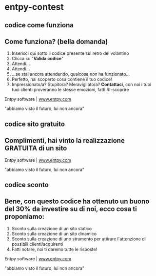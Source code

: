 entpy-contest
=============

codice come funziona
--------------------
<div class="tinymce_block"><h2>Come funziona? (bella domanda)</h2><ol class="tinymce_ol"><li><span>Inserisci qui sotto il codice presente sul retro del volantino</span></li><li><span>Clicca su "<strong>Valida codice</strong>"</span></li><li><span>Attendi...</span></li><li><span>Attendi...</span></li><li><span>...se stai ancora attendendo, qualcosa non ha funzionato...</span></li><li><span>Perfetto, hai scoperto cosa contiene il tuo codice!</span></li><li><span>Impressionato/a? Stupito/a? Meravigliato/a? <strong>Contattaci</strong>, con noi i tuoi tuoi clienti proveranno le stesse emozioni, fatti RI-scoprire</span></li></ol><p class="entpy_software_container">Entpy software | <a title="Entpy" href="http://www.entpy.com" target="_blank" data-mce-href="http://www.entpy.com">www.entpy.com</a><br /></p><p class="attribution">"abbiamo visto il futuro, lui non ancora"</p></div>

codice sito gratuito
--------------------
<div class="tinymce_block"><h2>Complimenti, hai vinto la realizzazione GRATUITA di un sito</h2><p class="entpy_software_container">Entpy software | <a title="Entpy" href="http://www.entpy.com" target="_blank" data-mce-href="http://www.entpy.com">www.entpy.com</a><br /></p><p class="attribution">"abbiamo visto il futuro, lui non ancora"</p></div>

codice sconto
-------------
<div class="tinymce_block"><h2>Bene, con questo codice ha ottenuto un buono del 30% da investire su di noi, ecco cosa ti proponiamo:</h2><ol class="tinymce_ol"><li><span>Sconto sulla creazione di un sito statico</span></li><li><span>Sconto sulla creazione di un sito dinamico</span></li><li><span>Sconto sulla creazione di uno strumento per attirare l'attenzione di possibili clienti/acquirenti</span></li><li><span>Fatti notare, noi ti daremo tutte le risposte!</span></li></ol><p class="entpy_software_container">Entpy software | <a title="Entpy" href="http://www.entpy.com" target="_blank" data-mce-href="http://www.entpy.com">www.entpy.com</a><br /></p><p class="attribution">"abbiamo visto il futuro, lui non ancora"</p></div>

